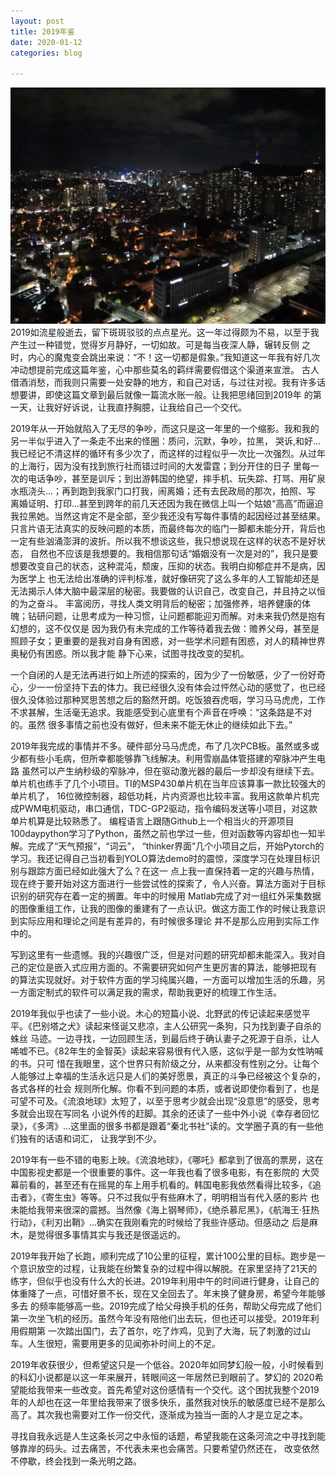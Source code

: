 ```yaml
---
layout: post
title: 2019年鉴
date: 2020-01-12
categories: blog

---
```

![Alt text](/img/3.jpg)
   2019如流星般逝去，留下斑斑驳驳的点点星光。这一年过得颇为不易，以至于我产生过一种错觉，觉得岁月静好，一切如故。可是每当夜深人静，辗转反侧
之时，内心的魔鬼变会跳出来说：“不！这一切都是假象。”我知道这一年我有好几次冲动想提前完成这篇年鉴，心中那些莫名的羁绊需要假借这个渠道来宣泄。
古人借酒消愁，而我则只需要一处安静的地方，和自己对话，与过往对视。我有许多话想要讲，即使这篇文章到最后就像一篇流水账一般。让我把思绪回到2019年
的第一天，让我好好诉说，让我直抒胸臆，让我给自己一个交代。

   2019年从一开始就陷入了无尽的争吵，而这只是这一年里的一个缩影。我和我的另一半似乎进入了一条走不出来的怪圈：质问，沉默，争吵，拉黑，
哭诉,和好...我已经记不清这样的循环有多少次了，而这样的过程似乎一次比一次强烈。从过年的上海行，因为没有找到旅行社而错过时间的大发雷霆；到分开住的日子
里每一次的电话争吵，甚至是训斥；到出游韩国的绝望，摔手机、玩失踪、打骂、用矿泉水瓶浇头...；再到跑到我家门口打我，闹离婚；还有去民政局的那次，拍照、写
离婚证明、打印...甚至到跨年的前几天还因为我在微信上叫一个姑娘“高高”而逼迫我拉黑她。当然这肯定不是全部，至少我还没有写每件事情的起因经过甚至结果。
只言片语无法真实的反映问题的本质，而最终每次的临门一脚都未能分开，背后也一定有些汹涌澎湃的波折。所以我不想谈这些，我只想说现在这样的状态不是好状态，
自然也不应该是我想要的。我相信那句话“婚姻没有一次是对的”，我只是要想要改变自己的状态，这种混沌，颓废，压抑的状态。我明白抑郁症并不是病，因为医学上
也无法给出准确的评判标准，就好像研究了这么多年的人工智能却还是无法揭示人体大脑中最深层的秘密。我要做的认识自己，改变自己，并且持之以恒的为之奋斗。
丰富阅历，寻找人类文明背后的秘密；加强修养，培养健康的体魄；钻研问题，让思考成为一种习惯，让问题都能迎刃而解。对未来我仍然是抱有幻想的，这不仅仅是
因为我仍有未完成的工作等待着我去做：赡养父母，甚至是照顾子女；更重要的是我对自身有困惑，对一些学术问题有困惑，对人的精神世界奥秘仍有困惑。所以我才能
静下心来，试图寻找改变的契机。

   一个自闭的人是无法再进行如上所述的探索的，因为少了一份敏感，少了一份好奇心，少一一份坚持下去的体力。我已经很久没有体会过怦然心动的感觉了，也已经
很久没体验过那种冥思苦想之后的豁然开朗。吃饭狼吞虎咽，学习马马虎虎，工作不求甚解，生活毫无追求。我能感受到心底里有个声音在呼唤：“这条路是不对的。虽然
很多事情之前也没有做好，但未来不能无休止的继续如此下去。”

   2019年我完成的事情并不多。硬件部分马马虎虎，布了几次PCB板。虽然或多或少都有些小毛病，但所幸都能够靠飞线解决。利用雪崩晶体管搭建的窄脉冲产生电路
虽然可以产生纳秒级的窄脉冲，但在驱动激光器的最后一步却没有继续下去。单片机也练手了几个小项目。TI的MSP430单片机在当年应该算事一款比较强大的单片机了，
16位微控制器，超低功耗，片内资源也比较丰富。我用这款单片机完成PWM电机驱动，串口通信，TDC-GP2驱动，指令编码发送等小项目，对这款单片机算是比较熟悉了。
编程语言上跟随Github上一个相当火的开源项目100daypython学习了Python，虽然之前也学过一些，但对函数等内容却也一知半解。完成了“天气预报”，“词云”，
“thinker界面”几个小项目之后，开始Pytorch的学习。我还记得自己当初看到YOLO算法demo时的震惊，深度学习在处理目标识别与跟踪方面已经如此强大了么？在这一
点上我一直保持着一定的兴趣与热情，现在终于要开始对这方面进行一些尝试性的探索了，令人兴奋。算法方面对于目标识别的研究存在着一定的搁置。年中的时候用
Matlab完成了对一组红外采集数据的图像重组工作，让我的图像的重建有了一点认识。做这方面工作的时候让我意识到实际应用和理论之间是有差异的，有时候很多理论
并不是那么应用到实际工作中的。

   写到这里有一些遗憾。我的兴趣很广泛，但是对问题的研究却都未能深入。我对自己的定位是嵌入式应用方面的。不需要研究如何产生更厉害的算法，能够把现有
的算法实现就好。对于软件方面的学习纯属兴趣，一方面可以增加生活的乐趣，另一方面定制式的软件可以满足我的需求，帮助我更好的梳理工作生活。

   2019年我似乎也读了一些小说。木心的短篇小说、北野武的传记读起来感觉平平。《巴别塔之犬》读起来怪诞又悲凉，主人公研究一条狗，只为找到妻子自杀的蛛丝
马迹。一边寻找，一边回顾生活，到最后终于确认妻子之死源于自杀，让人唏嘘不已。《82年生的金智英》读起来容易很有代入感，这似乎是一部为女性呐喊的书。只可
惜在我眼里，这个世界只有阶级之分，从来都没有性别之分。让每个人能够过上幸福的生活永远只是人们的美好愿景，真正的斗争已经被这个复杂的，各式各样的社会
规则所化解。你看不到问题的本质，或者说即使你看到了，也是可望不可及。《流浪地球》太短了，以至于思考少就会出现“没意思”的感受，思考多就会出现在写同名
小说外传的赶脚。其余的还读了一些中外小说《幸存者回忆录》，《多湾》...这里面的很多书都是跟着“秦北书社”读的。文学圈子真的有一些他们独有的话语和词汇，
让我学到不少。

   2019年有一些不错的电影上映。《流浪地球》，《哪吒》都拿到了很高的票房，这在中国影视史都是一个很重要的事件。这一年我也看了很多电影，有在影院的
 大荧幕前看的，甚至还有在摇晃的车上用手机看的。韩国电影我依然看得比较多，《追击者》，《寄生虫》等等。只不过我似乎有些麻木了，明明相当有代入感的影片
 也未能给我带来很深的震撼。当然像《海上钢琴师》，《绝杀慕尼黑》，《航海王·狂热行动》，《利刃出鞘》...确实在我刚看完的时候给了我些许感动。但感动之
 后是麻木，是觉得很多事情其实与我还是很遥远的。
 
   2019年我开始了长跑，顺利完成了10公里的征程，累计100公里的目标。跑步是一个意识放空的过程，让我能在纷繁复杂的过程中得以解脱。在家里坚持了21天的
 练字，但似乎也没有什么大的长进。2019年利用中午的时间进行健身，让自己的体重降了一点，可惜好景不长，现在又全回去了。年末换了健身房，希望今年能够多去
 的频率能够高一些。2019完成了给父母换手机的任务，帮助父母完成了他们第一次坐飞机的经历。虽然今年没有陪他们出去玩，但也还可以接受。2019年利用假期第
 一次踏出国门，去了首尔，吃了炸鸡，见到了大海，玩了刺激的过山车。人生很短，需要用更多的见闻弥补时间上的不足。
 
   2019年收获很少，但希望这只是一个低谷。2020年如同梦幻般一般，小时候看到的科幻小说都是以这一年来展开，转眼间这一年居然已到眼前了。梦幻的
 2020希望能给我带来一些改变。首先希望对这份感情有一个交代。这个困扰我整个2019年的人却也在这一年里给我带来了很多快乐，虽然我对快乐的敏感度已经不是那么
 高了。其次我也需要对工作一份交代，逐渐成为独当一面的人才是立足之本。
 
   寻找自我永远是人生这条长河之中永恒的话题，希望我能在这条河流之中寻找到能够靠岸的码头。过去痛苦，不代表未来也会痛苦。只要希望仍然还在，
改变依然不停歇，终会找到一条光明之路。
